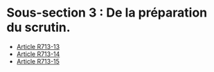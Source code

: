 # Sous-section 3 : De la préparation du scrutin.

- [Article R713-13](article-r713-13.md)
- [Article R713-14](article-r713-14.md)
- [Article R713-15](article-r713-15.md)
